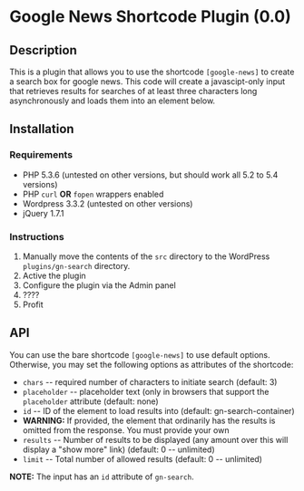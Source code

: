 # Google News Shortcode Plugin (0.0)

## Description

This is a plugin that allows you to use the shortcode `[google-news]` to create a search box
for google news.  This code will create a javascipt-only input that retrieves results for searches
of at least three characters long asynchronously and loads them into an element below.

## Installation

### Requirements

* PHP 5.3.6 (untested on other versions, but should work all 5.2 to 5.4 versions)
 * PHP `curl` **OR** `fopen` wrappers enabled
* Wordpress 3.3.2 (untested on other versions)
* jQuery 1.7.1

### Instructions

1. Manually move the contents of the `src` directory to the WordPress `plugins/gn-search` directory.
1. Active the plugin
1. Configure the plugin via the Admin panel
1. ????
1. Profit

## API

You can use the bare shortcode `[google-news]` to use default options.  Otherwise, you may set
the following options as attributes of the shortcode:

* `chars` -- required number of characters to initiate search (default: 3)
* `placeholder` -- placeholder text (only in browsers that support the `placeholder` attribute (default: none)
* `id` -- ID of the element to load results into (default: gn-search-container)
 * **WARNING:** If provided, the element that ordinarily has the results is omitted from the response.  You must
   provide your own
* `results` -- Number of results to be displayed (any amount over this will display a "show more" link)
   (default: 0 -- unlimited)
* `limit` -- Total number of allowed results (default: 0 -- unlimited)

**NOTE:** The input has an `id` attribute of `gn-search`.
